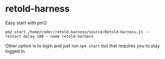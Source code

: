# retold-harness

Easy start with pm2:

`pm2 start /home/coder/retold-harness/source/Retold-Harness.js --restart-delay 100 --name retold-harness`

Other option is to login and just run `npm start` but that requires you to stay logged in.
